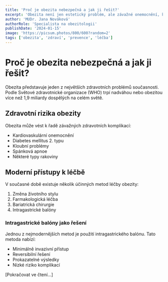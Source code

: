 ```yaml
---
title: 'Proč je obezita nebezpečná a jak ji řešit?'
excerpt: 'Obezita není jen estetický problém, ale závažné onemocnění, které může vést k řadě zdravotních komplikací. Pojďme si představit moderní metody její léčby.'
author: 'MUDr. Jana Nováková'
authorRole: 'Specialista na obezitologii'
publishDate: '2024-01-15'
image: 'https://picsum.photos/800/600?random=2'
tags: ['obezita', 'zdraví', 'prevence', 'léčba']
---
```


# Proč je obezita nebezpečná a jak ji řešit?

Obezita představuje jeden z největších zdravotních problémů současnosti. Podle Světové zdravotnické organizace (WHO) trpí nadváhou nebo obezitou více než 1,9 miliardy dospělých na celém světě.

## Zdravotní rizika obezity

Obezita může vést k řadě závažných zdravotních komplikací:

- Kardiovaskulární onemocnění
- Diabetes mellitus 2. typu
- Kloubní problémy
- Spánková apnoe
- Některé typy rakoviny

## Moderní přístupy k léčbě

V současné době existuje několik účinných metod léčby obezity:

1. Změna životního stylu
2. Farmakologická léčba
3. Bariatrická chirurgie
4. Intragastrické balóny

### Intragastrické balóny jako řešení

Jednou z nejmodernějších metod je použití intragastrického balónu. Tato metoda nabízí:
- Minimálně invazivní přístup
- Reversibilní řešení
- Prokazatelné výsledky
- Nízké riziko komplikací

[Pokračovat ve čtení...]